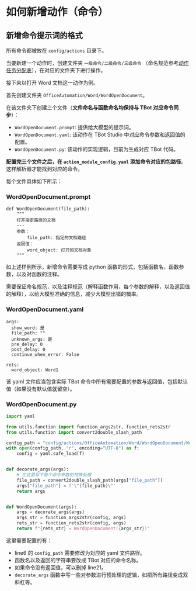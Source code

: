 # 如何新增动作（命令）

## 新增命令提示词的格式


所有命令都被放在 `config/actions` 目录下。

当要新建一个动作时，创建文件夹 `一级命令/二级命令/三级命令` （命名规范参考[动作任务分配表](https://u1tkb79ep4e.feishu.cn/sheets/QBuusFugZhUanitl6KLcFa8En8f)），在对应的文件夹下进行操作。

接下来以打开 Word 文档这一动作为例。

首先创建文件夹 `OfficeAutomation/Word/WordOpenDocument`。

在该文件夹下创建三个文件（**文件命名与函数命名均保持与 TBot 对应命令同步**）：

- `WordOpenDocument.prompt`: 提供给大模型的提示词。
- `WordOpenDocument.yaml`: 该动作在 TBot Studio 中对应命令参数和返回值的配置。
- `WordOpenDocument.py`: 该动作的实现逻辑，目前为生成对应 TBot 代码。

**配置完三个文件之后，在 `action_module_config.yaml` 添加命令对应的包路径**。这样解析器才能找到对应的命令。

每个文件具体如下所示：

### WordOpenDocument.prompt

```
def WordOpenDocument(file_path):
    """
    打开指定路径的文档
    ---
    参数：
        file_path: 指定的文档路径
    返回值：
        word_object: 打开的文档对象
    """
```

如上述样例所示，新增命令需要写成 python 函数的形式，包括函数名，函数参数，以及对函数的注释。

需要保证命名规范，以及注释规范（解释函数作用，每个参数的解释，以及返回值的解释），以给大模型准确的信息，减少大模型出错的概率。

### WordOpenDocument.yaml

```
args:
  show_word: 是
  file_path: ""
  unknown_args: 是
  pre_delay: 0
  post_delay: 0
  continue_when_error: False

rets:
  word_object: Word1
```

该 yaml 文件应当包含实际 TBot 命令中所有需要配置的参数与返回值，包括默认值（如果没有默认值就留空）。

### WordOpenDocument.py

```python
import yaml

from utils.function import function_args2str, function_rets2str
from utils.function import convert2double_slash_path

config_path = "config/actions/OfficeAutomation/Word/WordOpenDocument/WordOpenDocument.yaml"
with open(config_path, "r", encoding="UTF-8") as f:
    config = yaml.safe_load(f)


def decorate_args(args):
    # 在这里写下每个命令参数的特殊处理
    file_path = convert2double_slash_path(args["file_path"])
    args["file_path"] = f'\"{file_path}\"'
    return args


def WordOpenDocument(args):
    args = decorate_args(args)
    args_str = function_args2str(config, args)
    rets_str = function_rets2str(config, args)
    return f"{rets_str} = WordOpenDocument({args_str})"
```

这里需要配置的有：

- line6 的 `config_path` 需要修改为对应的 yaml 文件路径。
- 函数名以及返回的字符串要改成 TBot 对应的命令名称。
- 如果命令没有返回值，可以删掉 line21。
- `decorate_args` 函数中写一些对参数进行预处理的逻辑，如把所有路径变成双斜杠等。